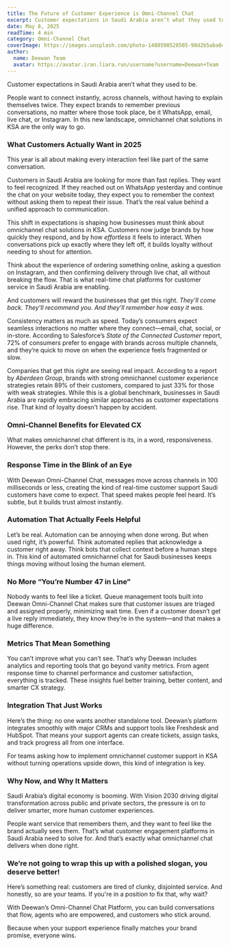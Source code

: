 ```yaml
---
title: The Future of Customer Experience is Omni-Channel Chat
excerpt: Customer expectations in Saudi Arabia aren’t what they used to be.
date: May 8, 2025
readTime: 4 min
category: Omni-Channel Chat
coverImage: https://images.unsplash.com/photo-1488590528505-98d2b5aba04b?w=800&auto=format&fit=crop&q=60
author:
  name: Deewan Team
  avatar: https://avatar.iran.liara.run/username?username=Deewan+Team
---
```


Customer expectations in Saudi Arabia aren’t what they used to be.

People want to connect instantly, across channels, without having to explain themselves twice. They expect brands to remember previous conversations, no matter where those took place, be it WhatsApp, email, live chat, or Instagram. In this new landscape, omnichannel chat solutions in KSA are the only way to go.

### What Customers Actually Want in 2025

This year is all about making every interaction feel like part of the same conversation.

Customers in Saudi Arabia are looking for more than fast replies. They want to feel recognized. If they reached out on WhatsApp yesterday and continue the chat on your website today, they expect you to remember the context without asking them to repeat their issue. That’s the real value behind a unified approach to communication.

This shift in expectations is shaping how businesses must think about omnichannel chat solutions in KSA. Customers now judge brands by how quickly they respond, and by how _effortless_ it feels to interact. When conversations pick up exactly where they left off, it builds loyalty without needing to shout for attention.

Think about the experience of ordering something online, asking a question on Instagram, and then confirming delivery through live chat, all without breaking the flow. That is what real-time chat platforms for customer service in Saudi Arabia are enabling.

And customers will reward the businesses that get this right. _They’ll come back. They’ll recommend you. And they’ll remember how easy it was._

Consistency matters as much as speed. Today’s consumers expect seamless interactions no matter where they connect—email, chat, social, or in-store. According to Salesforce’s _State of the Connected Customer_ report, 72% of consumers prefer to engage with brands across multiple channels, and they’re quick to move on when the experience feels fragmented or slow.

Companies that get this right are seeing real impact. According to a report by _Aberdeen Group_, brands with strong omnichannel customer experience strategies retain 89% of their customers, compared to just 33% for those with weak strategies. While this is a global benchmark, businesses in Saudi Arabia are rapidly embracing similar approaches as customer expectations rise. That kind of loyalty doesn’t happen by accident.

### Omni-Channel Benefits for Elevated CX

What makes omnichannel chat different is its, in a word, responsiveness. However, the perks don’t stop there.

### Response Time in the Blink of an Eye

With Deewan Omni-Channel Chat, messages move across channels in 100 milliseconds or less, creating the kind of real-time customer support Saudi customers have come to expect. That speed makes people feel heard. It’s subtle, but it builds trust almost instantly.

### Automation That Actually Feels Helpful

Let’s be real. Automation can be annoying when done wrong. But when used right, it’s powerful. Think automated replies that acknowledge a customer right away. Think bots that collect context before a human steps in. This kind of automated omnichannel chat for Saudi businesses keeps things moving without losing the human element.

### No More “You’re Number 47 in Line”

Nobody wants to feel like a ticket. Queue management tools built into Deewan Omni-Channel Chat makes sure that customer issues are triaged and assigned properly, minimizing wait time. Even if a customer doesn’t get a live reply immediately, they know they’re in the system—and that makes a huge difference.

### Metrics That Mean Something

You can’t improve what you can’t see. That’s why Deewan includes analytics and reporting tools that go beyond vanity metrics. From agent response time to channel performance and customer satisfaction, everything is tracked. These insights fuel better training, better content, and smarter CX strategy.

### Integration That Just Works

Here’s the thing: no one wants another standalone tool. Deewan’s platform integrates smoothly with major CRMs and support tools like Freshdesk and HubSpot. That means your support agents can create tickets, assign tasks, and track progress all from one interface.

For teams asking how to implement omnichannel customer support in KSA without turning operations upside down, this kind of integration is key.

### Why Now, and Why It Matters

Saudi Arabia’s digital economy is booming. With Vision 2030 driving digital transformation across public and private sectors, the pressure is on to deliver smarter, more human customer experiences.

People want service that remembers them, and they want to feel like the brand actually sees them. That’s what customer engagement platforms in Saudi Arabia need to solve for. And that’s exactly what omnichannel chat delivers when done right.

### We’re not going to wrap this up with a polished slogan, you deserve better!

Here’s something real: customers are tired of clunky, disjointed service. And honestly, so are your teams. If you're in a position to fix that, why wait?

With Deewan’s Omni-Channel Chat Platform, you can build conversations that flow, agents who are empowered, and customers who stick around.

Because when your support experience finally matches your brand promise, everyone wins.
